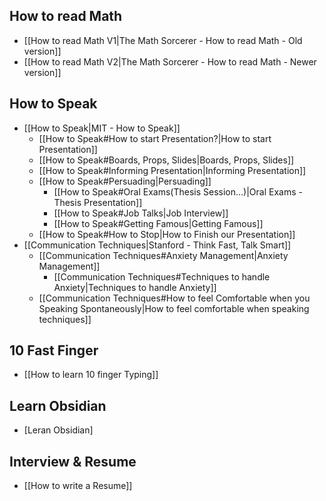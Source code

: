 ## How to read Math
* [[How to read Math V1|The Math Sorcerer - How to read Math - Old version]]
* [[How to read Math V2|The Math Sorcerer - How to read Math - Newer version]]
## How to Speak
* [[How to Speak|MIT - How to Speak]]
	* [[How to Speak#How to start Presentation?|How to start Presentation]]
	* [[How to Speak#Boards, Props, Slides|Boards, Props, Slides]]
	* [[How to Speak#Informing Presentation|Informing Presentation]]
	* [[How to Speak#Persuading|Persuading]]
		* [[How to Speak#Oral Exams(Thesis Session...)|Oral Exams - Thesis Presentation]]
		* [[How to Speak#Job Talks|Job Interview]]
		* [[How to Speak#Getting Famous|Getting Famous]]
	* [[How to Speak#How to Stop|How to Finish our Presentation]]
* [[Communication Techniques|Stanford - Think Fast, Talk Smart]]
	* [[Communication Techniques#Anxiety Management|Anxiety Management]]
		* [[Communication Techniques#Techniques to handle Anxiety|Techniques to handle Anxiety]]
	* [[Communication Techniques#How to feel Comfortable when you Speaking Spontaneously|How to feel comfortable when speaking techniques]]
## 10 Fast Finger
* [[How to learn 10 finger Typing]]
## Learn Obsidian
* [Leran Obsidian]
## Interview & Resume
* [[How to write a Resume]]